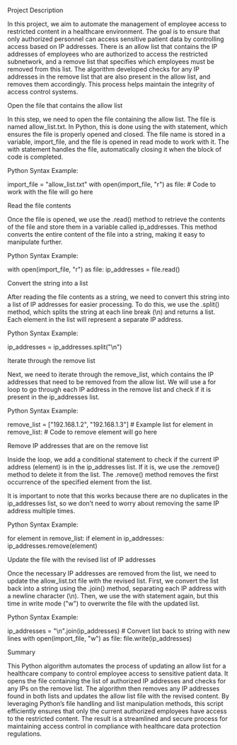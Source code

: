 Project Description

In this project, we aim to automate the management of employee access to restricted content in a healthcare environment. The goal is to ensure that only authorized personnel can access sensitive patient data by controlling access based on IP addresses. There is an allow list that contains the IP addresses of employees who are authorized to access the restricted subnetwork, and a remove list that specifies which employees must be removed from this list. The algorithm developed checks for any IP addresses in the remove list that are also present in the allow list, and removes them accordingly. This process helps maintain the integrity of access control systems.

Open the file that contains the allow list

In this step, we need to open the file containing the allow list. The file is named allow_list.txt. In Python, this is done using the with statement, which ensures the file is properly opened and closed. The file name is stored in a variable, import_file, and the file is opened in read mode to work with it. The with statement handles the file, automatically closing it when the block of code is completed.

Python Syntax Example:

import_file = "allow_list.txt"
with open(import_file, "r") as file:
    # Code to work with the file will go here

Read the file contents

Once the file is opened, we use the .read() method to retrieve the contents of the file and store them in a variable called ip_addresses. This method converts the entire content of the file into a string, making it easy to manipulate further.

Python Syntax Example:

with open(import_file, "r") as file:
    ip_addresses = file.read()

Convert the string into a list

After reading the file contents as a string, we need to convert this string into a list of IP addresses for easier processing. To do this, we use the .split() method, which splits the string at each line break (\n) and returns a list. Each element in the list will represent a separate IP address.

Python Syntax Example:

ip_addresses = ip_addresses.split("\n")

Iterate through the remove list

Next, we need to iterate through the remove_list, which contains the IP addresses that need to be removed from the allow list. We will use a for loop to go through each IP address in the remove list and check if it is present in the ip_addresses list.

Python Syntax Example:

remove_list = ["192.168.1.2", "192.168.1.3"]  # Example list
for element in remove_list:
    # Code to remove element will go here

Remove IP addresses that are on the remove list

Inside the loop, we add a conditional statement to check if the current IP address (element) is in the ip_addresses list. If it is, we use the .remove() method to delete it from the list. The .remove() method removes the first occurrence of the specified element from the list.

It is important to note that this works because there are no duplicates in the ip_addresses list, so we don’t need to worry about removing the same IP address multiple times.

Python Syntax Example:

for element in remove_list:
    if element in ip_addresses:
        ip_addresses.remove(element)

Update the file with the revised list of IP addresses

Once the necessary IP addresses are removed from the list, we need to update the allow_list.txt file with the revised list. First, we convert the list back into a string using the .join() method, separating each IP address with a newline character (\n). Then, we use the with statement again, but this time in write mode ("w") to overwrite the file with the updated list.

Python Syntax Example:

ip_addresses = "\n".join(ip_addresses)  # Convert list back to string with new lines
with open(import_file, "w") as file:
    file.write(ip_addresses)

Summary

This Python algorithm automates the process of updating an allow list for a healthcare company to control employee access to sensitive patient data. It opens the file containing the list of authorized IP addresses and checks for any IPs on the remove list. The algorithm then removes any IP addresses found in both lists and updates the allow list file with the revised content. By leveraging Python’s file handling and list manipulation methods, this script efficiently ensures that only the current authorized employees have access to the restricted content. The result is a streamlined and secure process for maintaining access control in compliance with healthcare data protection regulations.
